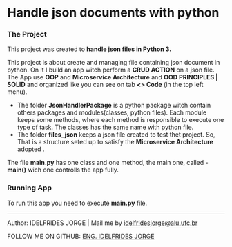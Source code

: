 # Handle json documents with python

### The Project
This  project was created to **handle json files in Python 3.**

This project is about create and  managing file containing json document in python.
On it I build an app witch perform a **CRUD ACTION** on a json file. 
The App use **OOP** and **Microservice Architecture** and **OOD PRINCIPLES | SOLID** and 
organized like you can see on tab **<> Code** (in the top left menu).
- The folder **JsonHandlerPackage** is a python package witch contain others packages and modules(classes, python files). 
Each module keeps some methods, where each method is responsible to execute one type of task.
The classes  has the same name with python file.
- The folder **files_json** keeps a json file created to test thet project. 
So,  That is a structure seted up to satisfy the  **Microservice Architecture** adopted .

The file **main.py** has one class and one method, the main one, called - **main()** wich one controlls the app fully.

### Running App
To run this app you need to execute **main.py** file.





-------------

Author: IDELFRIDES JORGE | Mail me by idelfridesjorge@alu.ufc.br 

FOLLOW ME ON GITHUB: [ENG. IDELFRIDES JORGE](https://github.com/idelfrides)
